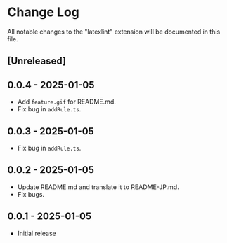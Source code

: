 # Change Log

All notable changes to the "latexlint" extension will be documented in this file.

## [Unreleased]

## 0.0.4 - 2025-01-05

- Add `feature.gif` for README.md.
- Fix bug in `addRule.ts`.

## 0.0.3 - 2025-01-05

- Fix bug in `addRule.ts`.

## 0.0.2 - 2025-01-05

- Update README.md and translate it to README-JP.md.
- Fix bugs.

## 0.0.1 - 2025-01-05

- Initial release
